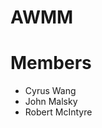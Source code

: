 # AWMM
# Members
<ul>
    <li>Cyrus Wang</li>
    <li>John Malsky</li>
    <li>Robert McIntyre</li>
</ul>
